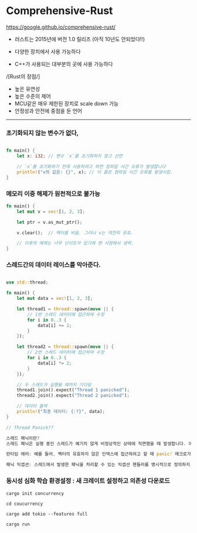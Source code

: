 # Comprehensive-Rust
https://google.github.io/comprehensive-rust/

 - 러스트는 2015년에 버전 1.0 릴리즈 (아직 10년도 안되었다!!)

 - 다양한 장치에서 사용 가능하다

 - C++가 사용되는 대부분의 곳에 사용 가능하다

/[Rust의 장점/]

 - 높은 유연성
 - 높은 수준의 제어
 - MCU같은 매우 제한된 장치로 scale down 가능
 - 안정성과 안전에 중점을 둔 언어



---  

### 초기화되지 않는 변수가 없다,

~~~rust

fn main() {
    let x: i32; // 변수 `x`를 초기화하지 않고 선언

    // `x`를 초기화하기 전에 사용하려고 하면 컴파일 시간 오류가 발생합니다
    println!("x의 값은: {}", x); // 이 줄은 컴파일 시간 오류를 발생시킴.
}
~~~


### 메모리 이중 해제가 원천적으로 불가능

~~~rust
fn main() {
    let mut v = vec![1, 2, 3];

    let ptr = v.as_mut_ptr();

    v.clear();  // 벡터를 비움. 그러나 v는 여전히 유효.

    // 이후의 예제는 너무 난이도가 있기에 현 시점에서 생략.
}
~~~



### 스레드간의 데이터 레이스를 막아준다.

~~~rust

use std::thread;

fn main() {
    let mut data = vec![1, 2, 3];

    let thread1 = thread::spawn(move || {
        // 1번 스레드 데이터에 접근하여 수정
        for i in 0..3 {
            data[i] += 1;
        }
    });

    let thread2 = thread::spawn(move || {
        // 2번 스레드 데이터에 접근하여 수정
        for i in 0..3 {
            data[i] *= 2;
        }
    });

    // 두 스레드가 실행될 때까지 기다림
    thread1.join().expect("Thread 1 panicked");
    thread2.join().expect("Thread 2 panicked");

    // 데이터 출력
    println!("최종 데이터: {:?}", data);
}

// Thread Panick??

스레드 패닉이란?
스레드 패닉은 실행 중인 스레드가 예기치 않게 비정상적인 상태에 직면했을 때 발생합니다. 이는 주로 다음과 같은 상황에서 발생할 수 있습니다:

런타임 에러: 예를 들어, 벡터의 유효하지 않은 인덱스에 접근하려고 할 때 panic! 매크로가 호출될 수 있습니다.

패닉 익셉션: 스레드에서 발생한 패닉을 처리할 수 있는 익셉션 핸들러를 명시적으로 정의하지 않았을 경우 발생합니다.

~~~





### 동시성 심화 학습 환경설정 : 새 크레이트 설정하고 의존성 다운로드

~~~
cargo init concurrency
~~~

~~~
cd coucurrency
~~~

~~~
cargo add tokio --features full
~~~

~~~
cargo run
~~~
